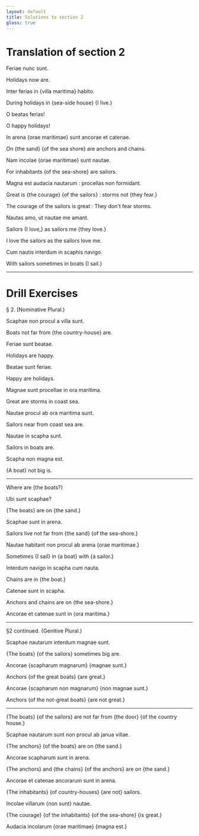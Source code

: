 ```yaml
---
layout: default
title: Solutions to section 2
gloss: true
---
```


# Translation of section 2

<div data-gloss>
<p>Feriae nunc sunt.</p>
<p>Holidays now are.</p>
</div>

<div data-gloss>
<p>Inter ferias in {villa maritima} habito.</p>
<p>During holidays in {sea-side house} {I live.}</p>
</div>

<div data-gloss> 
<p>O beatas ferias!</p>
<p>O happy holidays!</p>
</div>

<div data-gloss>
<p>In arena {orae maritimae} sunt ancorae et catenae.</p>
<p>On {the sand} {of the sea shore} are anchors and chains.</p>
</div>

<div data-gloss>
<p>Nam incolae {orae maritimae} sunt nautae.</p>
<p>For inhabitants {of the sea-shore} are sailors.</p>
</div>

<div data-gloss>
<p>Magna est audacia nautarum : procellas non formidant.</p>
<p>Great is {the courage} {of the sailors} : storms not {they fear.}</p>
<p class="gloss__line--free">The courage of the sailors is great : They don't fear storms.</p>
</div>

<div data-gloss>
<p>Nautas amo, ut nautae me amant.</p>
<p>Sailors {I love,} as sailors me {they love.}</p>
<p class="gloss__line--free">I love the sailors as the sailors love me.</p>
</div>

<div data-gloss>
<p>Cum nautis interdum in scaphis navigo.</p>
<p>With sailors sometimes in boats {I sail.}</p>
</div>

---

# Drill Exercises

§ 2. [Nominative Plural.) 

<div data-gloss>
<p>Scaphae non procul a villa sunt.</p>
<p>Boats not far from {the country-house} are.</p>
</div>

<div data-gloss>
<p>Feriae sunt beatae.</p>
<p>Holidays are happy.</p>
</div>

<div data-gloss>
<p>Beatae sunt feriae.</p>
<p>Happy are holidays.</p>
</div>

<div data-gloss>
<p>Magnae sunt procellae in ora maritima.</p>
<p>Great are storms in coast sea.</p>
</div>

<div data-gloss>
<p>Nautae procul ab ora maritima sunt.</p>
<p>Sailors near from coast sea are.</p>
</div> 

<div data-gloss>
<p>Nautae in scapha sunt.</p>
<p>Sailors in boats are.</p>
</div>

<div data-gloss>
<p>Scapha non magna est.</p>
<p>{A boat} not big is.</p>
</div>

---

<div data-gloss>
<p>Where are {the boats?}</p>
<p>Ubi sunt scaphae?</p>
</div>

<div data-gloss>
<p>{The boats} are on {the sand.}</p>
<p>Scaphae sunt in arena.</p>
</div>

<div data-gloss>
<p>Sailors live not far from {the sand} {of the sea-shore.}</p>
<p>Nautae habitant non procul ab arena {orae maritimae.}</p>
</div>

<div data-gloss>
<p>Sometimes {I sail} in {a boat} with {a sailor.}</p>
<p>Interdum navigo in scapha cum nauta.</p>
</div>

<div data-gloss>
<p>Chains are in {the boat.}</p>
<p>Catenae sunt in scapha.</p>
</div>

<div data-gloss>
<p>Anchors and chains are on {the sea-shore.}</p>
<p>Ancorae et catenae sunt in {ora maritima.}</p>
</div>

---

§2 continued. {Genitive Plural.) 

<div data-gloss>
<p>Scaphae nautarum interdum magnae sunt.</p>
<p>{The boats} {of the sailors} sometimes big are.</p>
</div>

<div data-gloss>
<p>Ancorae {scapharum magnarum} {magnae sunt.}</p>
<p>Anchors {of the great boats} {are great.}</p>
</div>

<div data-gloss>
<p>Ancorae {scapharum non magnarum} {non magnae sunt.}</p>
<p>Anchors {of the not-great boats} {are not great.}</p>
</div>

---

<div data-gloss>
<p>{The boats} {of the sailors} are not far from {the door} {of the country house.}</p>
<p>Scaphae nautarum sunt non procul ab janua villae.</p>
</div>

<div data-gloss>
<p>{The anchors} {of the boats} are on {the sand.}</p>
<p>Ancorae scapharum sunt in arena.</p>
</div>

<div data-gloss>
<p>{The anchors} and {the chains} {of the anchors} are on {the sand.}</p>
<p>Ancorae et catenae ancorarum sunt in arena.</p>
</div>

<div data-gloss>
<p>{The inhabitants} {of country-houses} {are not} sailors.</p>
<p>Incolae villarum {non sunt} nautae.</p>
</div>

<div data-gloss>
<p>{The courage} {of the inhabitants} {of the sea-shore} {is great.}</p>
<p>Audacia incolarum {orae maritimae} {magna est.}</p>
</div>


